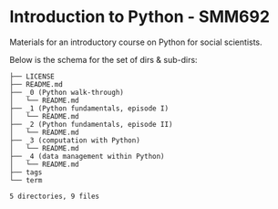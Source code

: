 # Introduction to Python - SMM692

Materials for an introductory course on Python for social scientists.

Below is the schema for the set of dirs & sub-dirs:

```{bash}
├── LICENSE
├── README.md
├── _0 (Python walk-through)
│   └── README.md
├── _1 (Python fundamentals, episode I)
│   └── README.md
├── _2 (Python fundamentals, episode II)
│   └── README.md
├── _3 (computation with Python)
│   └── README.md
├── _4 (data management within Python)
│   └── README.md
├── tags
└── term

5 directories, 9 files
```


